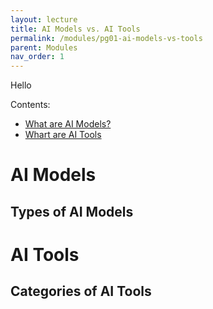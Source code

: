 ```yaml
---
layout: lecture
title: AI Models vs. AI Tools
permalink: /modules/pg01-ai-models-vs-tools
parent: Modules
nav_order: 1
---
```


Hello

Contents:
* [What are AI Models?](#ai-models)
* [Whart are AI Tools](#ai-tools)


# AI Models

## Types of AI Models


# AI Tools

## Categories of AI Tools